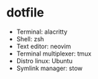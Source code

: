 # dotfile

- Terminal: alacritty
- Shell: zsh
- Text editor: neovim
- Terminal multiplexer: tmux
- Distro linux: Ubuntu
- Symlink manager: stow
